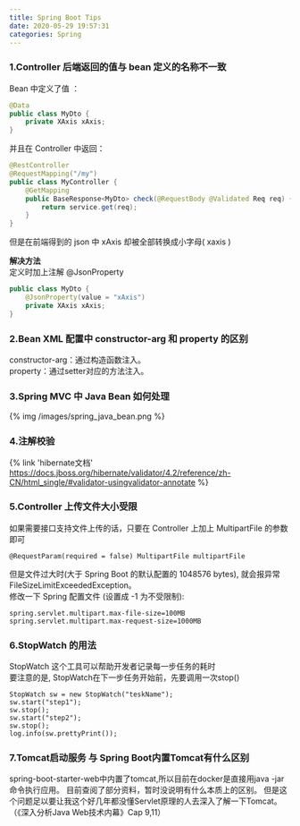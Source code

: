```yaml
---
title: Spring Boot Tips
date: 2020-05-29 19:57:31
categories: Spring
---
```


### 1.Controller 后端返回的值与 bean 定义的名称不一致
Bean 中定义了值 ：  
```java
@Data
public class MyDto {
    private XAxis xAxis;  
}
```

并且在 Controller 中返回：
```java
@RestController
@RequestMapping("/my")
public class MyController {
    @GetMapping
    public BaseResponse<MyDto> check(@RequestBody @Validated Req req) {
        return service.get(req);
    }
}
```

但是在前端得到的 json 中 xAxis 却被全部转换成小字母( xaxis )  

**解决方法**  
定义时加上注解 @JsonProperty
````java
public class MyDto {
    @JsonProperty(value = "xAxis")
    private XAxis xAxis;  
}
````

### 2.Bean XML 配置中 constructor-arg 和 property 的区别
constructor-arg：通过构造函数注入。   
property：通过setter对应的方法注入。

### 3.Spring MVC 中 Java Bean 如何处理
{% img /images/spring_java_bean.png %}

### 4.注解校验
{% link 'hibernate文档' https://docs.jboss.org/hibernate/validator/4.2/reference/zh-CN/html_single/#validator-usingvalidator-annotate %}

### 5.Controller 上传文件大小受限
如果需要接口支持文件上传的话，只要在 Controller 上加上 MultipartFile 的参数即可
```
@RequestParam(required = false) MultipartFile multipartFile
```
但是文件过大时(大于 Spring Boot 的默认配置的 1048576 bytes), 就会报异常 FileSizeLimitExceededException。  
修改一下 Spring 配置文件 (设置成 -1 为不受限制):
```properties
spring.servlet.multipart.max-file-size=100MB
spring.servlet.multipart.max-request-size=1000MB
```

### 6.StopWatch 的用法
StopWatch 这个工具可以帮助开发者记录每一步任务的耗时  
要注意的是, StopWatch在下一步任务开始前，先要调用一次stop()
```
StopWatch sw = new StopWatch("teskName");
sw.start("step1");
sw.stop();
sw.start("step2");
sw.stop();
log.info(sw.prettyPrint());
```

### 7.Tomcat启动服务 与 Spring Boot内置Tomcat有什么区别
spring-boot-starter-web中内置了tomcat,所以目前在docker是直接用java -jar命令执行应用。
目前查阅了部分资料，暂时没说明有什么本质上的区别。
但是这个问题足以要让我这个好几年都没懂Servlet原理的人去深入了解一下Tomcat。（《深入分析Java Web技术内幕》Cap 9,11）